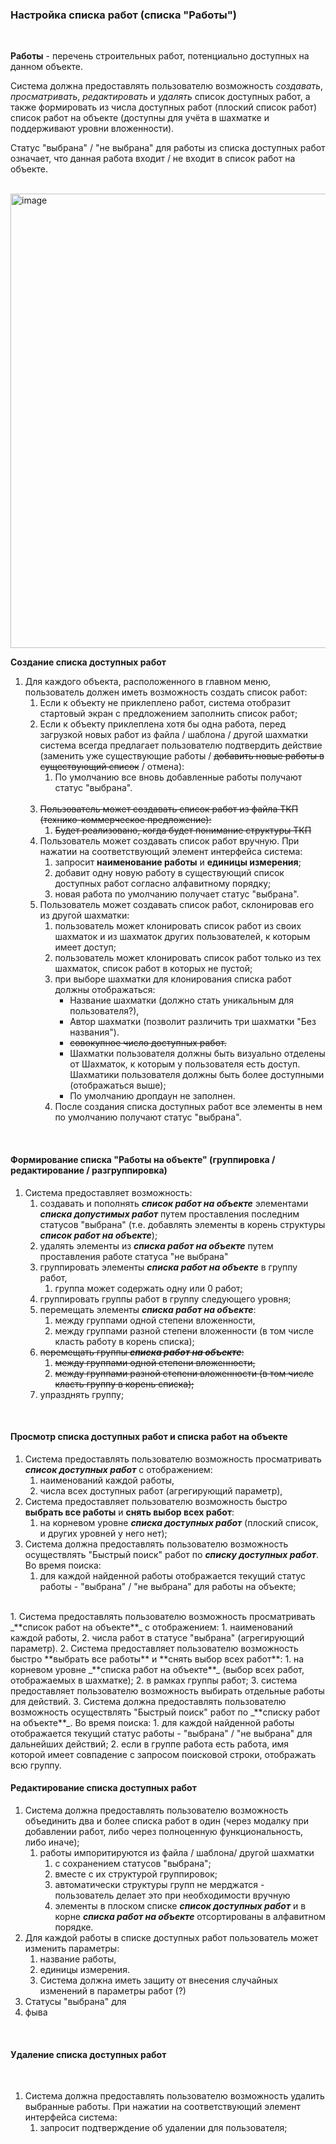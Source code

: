 ### Настройка списка работ (списка "Работы")  

<br>

**Работы** - перечень строительных работ, потенциально доступных на данном объекте.   

Система должна предоставлять пользователю возможность _создавать_, _просматривать_, _редактировать_ и _удалять_ список доступных работ, а также формировать из числа доступных работ (плоский список работ) список работ на объекте (доступны для учёта в шахматке и поддерживают уровни вложенности).  

Статус "выбрана" / "не выбрана" для работы из списка доступных работ означает, что данная работа входит / не входит в список работ на объекте.  
<br>

<img width="727" alt="image" src="https://user-images.githubusercontent.com/122552428/212556648-078c9611-9280-40ef-baaf-ca7692968db7.png">
<br>

**Создание списка доступных работ**

1. Для каждого объекта, расположенного в главном меню, пользователь должен иметь возможность создать список работ:  
    1. Если к объекту не приклеплено работ, система отобразит стартовый экран с предложением заполнить список работ; 
    2. Если к объекту приклеплена хотя бы одна работа, перед загрузкой новых работ из файла / шаблона / другой шахматки система всегда предлагает пользователю подтвердить действие (заменить уже существующие работы / ~~добавить новые работы в существующий список~~ / отмена):
        1. По умолчанию все вновь добавленные работы получают статус "выбрана".   
        <br>
    3. ~~Пользователь может создавать список работ из файла ТКП (технико-коммерческое предложение):~~  
        1. ~~Будет реализовано, когда будет понимание структуры ТКП~~  
    4. Пользователь может создавать список работ вручную. При нажатии на соответствующий элемент интерфейса система:  
        1. запросит **наименование работы** и **единицы измерения**;  
        2. добавит одну новую работу в существующий список доступных работ согласно алфавитному порядку;  
        3. новая работа по умолчанию получает статус "выбрана".  
    5. Пользователь может создавать список работ, склонировав его из другой шахматки:  
        1. пользователь может клонировать список работ из своих шахматок и из шахматок других пользователей, к которым имеет доступ;  
        2. пользователь может клонировать список работ только из тех шахматок, список работ в которых не пустой;  
        3. при выборе шахматки для клонирования списка работ должны отображаться:  
            - Название шахматки (должно стать уникальным для пользователя?),  
            - Автор шахматки (позволит различить три шахматки "Без названия").  
            - ~~совокупное число доступных работ.~~  
            - Шахматки пользователя должны быть визуально отделены от Шахматок, к которым у пользователя есть доступ. Шахматики пользователя должны быть более доступными (отображаться выше);
            - По умолчанию дропдаун не заполнен. 
        4. После создания списка доступных работ все элементы в нем по умолчанию получают статус "выбрана".  
<br>

#### Формирование списка "Работы на объекте" (группировка / редактирование / разгруппировка)

1. Система предоставляет возможность:
    1. создавать и пополнять _**список работ на объекте**_ элементами _**списка допустимых работ**_ путем проставления последним статусов "выбрана" (т.е. добавлять элементы в корень структуры _**список работ на объекте**_);
    2. удалять элементы из _**списка работ на объекте**_ путем проставления работе статуса "не выбрана"
    3. группировать элементы _**списка работ на объекте**_ в группу работ,
        1. группа может содержать одну или 0 работ;
    5. группировать группы работ в группу следующего уровня;
    7. перемещать элементы _**списка работ на объекте**_:
        1. между группами одной степени вложенности,
        2. между группами разной степени вложенности (в том числе класть работу в корень списка);
    8. ~~перемещать группы _**списка работ на объекте**_:~~
        1. ~~между группами одной степени вложенности,~~
        2. ~~между группами разной степени вложенности (в том числе класть группу в корень списка);~~
    10. упразднять группу;
<br>

#### Просмотр списка доступных работ и списка работ на объекте

1. Система предоставлять пользователю возможность просматривать _**список доступных работ**_ с отображением:
    1. наименований каждой работы,
    2. числа всех доступных работ (агрегирующий параметр),
2. Система предоставляет пользователю возможность быстро **выбрать все работы** и **снять выбор всех работ**:
    1. на корневом уровне _**cписка доступных работ**_ (плоский список, и других уровней у него нет);
3. Система должна предоставлять пользователю возможность осуществлять "Быстрый поиск" работ по _**списку доступных работ**_. Во время поиска:
    1. для каждой найденной работы отображается текущий статус работы - "выбрана" / "не выбрана" для работы на объекте; 
<br>
1. Система предоставлять пользователю возможность просматривать _**список работ на объекте**_ с отображением:
    1. наименований каждой работы,
    2. числа работ в статусе "выбрана" (агрегирующий параметр).
2. Система предоставляет пользователю возможность быстро **выбрать все работы** и **снять выбор всех работ**:
    1. на корневом уровне _**списка работ на объекте**_ (выбор всех работ, отображаемых в шахматке);
    2. в рамках группы работ;
    3. система предоставляет пользователю возможность выбирать отдельные работы для действий.
3. Система должна предоставлять пользователю возможность осуществлять "Быстрый поиск" работ по _**списку работ на объекте**_. Во время поиска:
    1. для каждой найденной работы отображается текущий статус работы - "выбрана" / "не выбрана" для дальнейших действий;
    2. если в группе работа есть работа, имя которой имеет совпадение с запросом поисковой строки, отображать всю группу. 
<br>

#### Редактирование списка доступных работ

1. Система должна предоставлять пользователю возможность объединить два и более списка работ в один (через модалку при добавлении работ, либо через полноценную функциональность, либо иначе);
    1. работы импоритируются из файла / шаблона/ другой шахматки
        1. с сохранением статусов "выбрана";
        2. вместе с их структурой группировок;
        3. автоматически структуры групп не мерджатся - пользователь делает это при необходимости вручную
        4. элементы в плоском списке _**список доступных работ**_ и в корне _**списка работ на объекте**_ отсортированы в алфавитном порядке.
3. Для каждой работы в списке доступных работ пользователь может изменить параметры:
    1. название работы,
    2. единицы измерения.
    3. Система должна иметь защиту от внесения случайных изменений в параметры работ (?)
4. Статусы "выбрана" для
5. фыва

<br>



#### Удаление списка доступных работ

<br>

1. Система должна предоставлять пользователю возможность удалить выбранные работы. При нажатии на соответствующий элемент интерфейса система:  
    1. запросит подтверждение об удалении для пользователя;  




